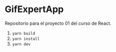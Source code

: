 # GifExpertApp

Repositorio para el proyecto 01 del curso de React.

1. `yarn build`
2. `yarn install`
3. `yarn dev`